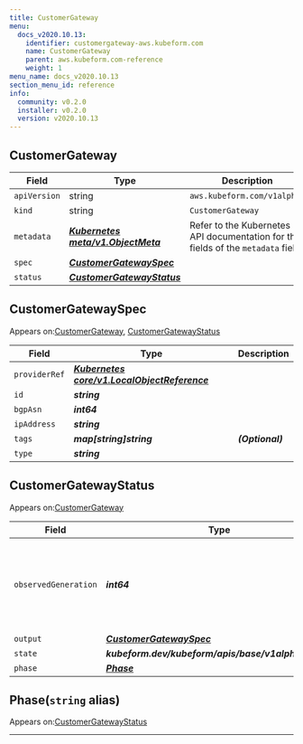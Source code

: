 ```yaml
---
title: CustomerGateway
menu:
  docs_v2020.10.13:
    identifier: customergateway-aws.kubeform.com
    name: CustomerGateway
    parent: aws.kubeform.com-reference
    weight: 1
menu_name: docs_v2020.10.13
section_menu_id: reference
info:
  community: v0.2.0
  installer: v0.2.0
  version: v2020.10.13
---
```


## CustomerGateway
| Field | Type | Description |
| ------ | ----- | ----------- |
| `apiVersion` | string | `aws.kubeform.com/v1alpha1` |
|    `kind` | string | `CustomerGateway` |
| `metadata` | ***[Kubernetes meta/v1.ObjectMeta](https://kubernetes.io/docs/reference/generated/kubernetes-api/v1.13/#objectmeta-v1-meta)***|Refer to the Kubernetes API documentation for the fields of the `metadata` field.|
| `spec` | ***[CustomerGatewaySpec](#customergatewayspec)***||
| `status` | ***[CustomerGatewayStatus](#customergatewaystatus)***||
## CustomerGatewaySpec

Appears on:[CustomerGateway](#customergateway), [CustomerGatewayStatus](#customergatewaystatus)

| Field | Type | Description |
| ------ | ----- | ----------- |
| `providerRef` | ***[Kubernetes core/v1.LocalObjectReference](https://kubernetes.io/docs/reference/generated/kubernetes-api/v1.13/#localobjectreference-v1-core)***||
| `id` | ***string***||
| `bgpAsn` | ***int64***||
| `ipAddress` | ***string***||
| `tags` | ***map[string]string***| ***(Optional)*** |
| `type` | ***string***||
## CustomerGatewayStatus

Appears on:[CustomerGateway](#customergateway)

| Field | Type | Description |
| ------ | ----- | ----------- |
| `observedGeneration` | ***int64***| ***(Optional)*** Resource generation, which is updated on mutation by the API Server.|
| `output` | ***[CustomerGatewaySpec](#customergatewayspec)***| ***(Optional)*** |
| `state` | ***kubeform.dev/kubeform/apis/base/v1alpha1.State***| ***(Optional)*** |
| `phase` | ***[Phase](#phase)***| ***(Optional)*** |
## Phase(`string` alias)

Appears on:[CustomerGatewayStatus](#customergatewaystatus)

---
